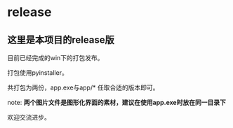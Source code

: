 # release

## 这里是本项目的release版

目前已经完成的win下的打包发布。

打包使用pyinstaller。

共打包为两份，app.exe与app/*
任取合适的版本即可。

note: **两个图片文件是图形化界面的素材，建议在使用app.exe时放在同一目录下**

欢迎交流进步。